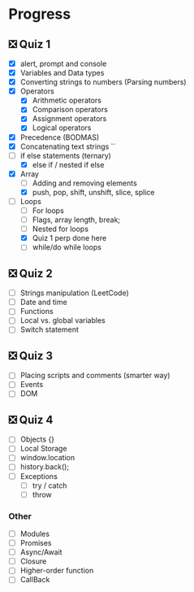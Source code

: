 # Progress

<!-- ✅ -->

## ❎ Quiz 1

- [x] alert, prompt and console
- [x] Variables and Data types
- [x] Converting strings to numbers (Parsing numbers)
- [x] Operators
  - [x] Arithmetic operators
  - [x] Comparison operators
  - [x] Assignment operators
  - [x] Logical operators
- [x] Precedence (BODMAS)
- [x] Concatenating text strings ``
- [ ] if else statements (ternary)
  - [x] else if / nested if else
- [x] Array
  - [ ] Adding and removing elements
  - [x] push, pop, shift, unshift, slice, splice
- [ ] Loops
  - [ ] For loops
  - [ ] Flags, array length, break;
  - [ ] Nested for loops
  - [x] Quiz 1 perp done here
  - [ ] while/do while loops

## ❎ Quiz 2

- [ ] Strings manipulation (LeetCode)
- [ ] Date and time
- [ ] Functions
- [ ] Local vs. global variables
- [ ] Switch statement

## ❎ Quiz 3

- [ ] Placing scripts and comments (smarter way)
- [ ] Events
- [ ] DOM

## ❎ Quiz 4

- [ ] Objects {}
- [ ] Local Storage
- [ ] window.location
- [ ] history.back();
- [ ] Exceptions
  - [ ] try / catch
  - [ ] throw

### Other

- [ ] Modules
- [ ] Promises
- [ ] Async/Await
- [ ] Closure
- [ ] Higher-order function
- [ ] CallBack

